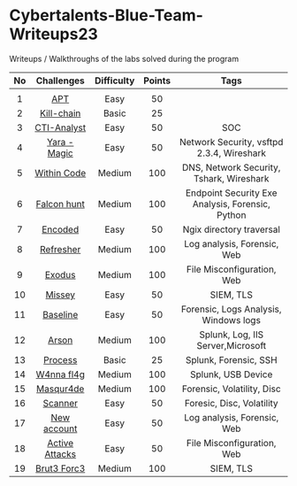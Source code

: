 # Cybertalents-Blue-Team-Writeups23
Writeups / Walkthroughs of the labs solved during the program 

|No |   Challenges  | Difficulty | Points |                        Tags                       |  
|:-:|:-------------:|:----------:|:------:|:-------------------------------------------------:|
|		|               |            |        |                                                   |
|	1	|[APT](./apt.md)            |   Easy     |   50   |                               |
|	2	|[Kill-chain](./kill-chain.md)		|   Basic    |   25   |                         |
|	3	|[CTI-Analyst](./cti-analyst.md)		|   Easy     |   50   |        SOC                          |
|	4	|[Yara - Magic](./yara-magic.md)		|   Easy     |   50   |        Network Security, vsftpd 2.3.4, Wireshark                   | 
|	5	|[Within Code](./within-code.md)    |   Medium 	 |   100  |        DNS, Network Security, Tshark, Wireshark     |    
|	6	|[Falcon hunt](./falcon-hunt.md)		|   Medium   |   100  |        Endpoint Security Exe Analysis, Forensic, Python             |	
|	7	|[Encoded](./enc0ded.md)    		|   Easy     |   50   |        Ngix directory traversal                                   |
|	8	|[Refresher](./refresher.md)	    |   Medium   |   100  |        Log analysis, Forensic, Web                | 
|	9 |[Exodus](./eXodus.md) 		    |   Medium 	 |   100  |        File Misconfiguration, Web                 |
|	10|[Missey](./missey.md)			    |   Easy     |   50   |        SIEM, TLS                                  |
|	11|[Baseline](./baseline.md)	      |   Easy     |   50   |        Forensic, Logs Analysis, Windows logs      |
| 12|[Arson](./arson.md)    	    |   Medium   |   100  |        Splunk,  Log, IIS Server,Microsoft         |
|	13|[Process](./process.md)    	  |   Basic    |   25   |        Splunk, Forensic, SSH                      |
|	14|[W4nna fl4g](./w4nna-flag)			|   Medium   |   100  |        Splunk, USB Device                         | 
|	15|[Masqur4de](./masqur4de.md)    	|   Medium   |   100  |        Forensic, Volatility, Disc                 |
|	16|[Scanner](./scanner.md)    		|   Easy     |   50   |        Foresic, Disc, Volatility                  |
|	17|[New account](./new-account.md)	  |   Easy     |   50   |        Log analysis, Forensic, Web                | 
|	18|[Active Attacks](./active-attacks.md) |   Easy     |   50   |        File Misconfiguration, Web                 |
|	19|[Brut3 Forc3](./brut3-forc3.md)		|   Medium   |   100  |        SIEM, TLS                                  |



